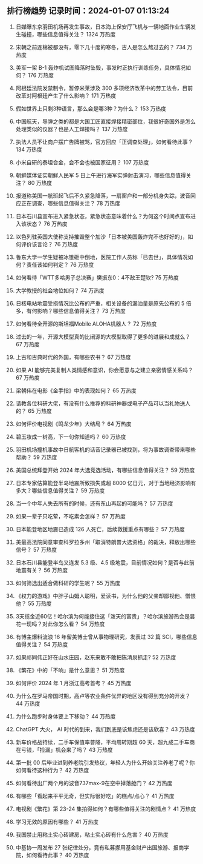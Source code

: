 
## 排行榜趋势 记录时间：2024-01-07 01:13:24
  
  1. 日媒曝东京羽田机场再发生事故，日本海上保安厅飞机与一辆地面作业车辆发生碰撞，哪些信息值得关注？ 1324 万热度
    
  2. 宋朝之前连棉被都没有，零下几十度的寒冬，古人是怎么熬过去的？ 734 万热度
    
  3. 美军一架 B-1 轰炸机试图降落时坠毁，事发时正执行训练任务，具体情况如何？ 176 万热度
    
  4. 阿根廷法院发禁制令，暂停米莱涉及 300 多项经济改革中的劳工法令，目前改革对阿根廷产生了什么影响？ 171 万热度
    
  5. 假如世界上只剩3种语言，那么会是哪3种？为什么？ 153 万热度
    
  6. 中国航天，导弹之类的都是大国工匠直接焊接精密部位，我很好奇国外是怎么处理类似的仪器？也是人工焊接吗？ 137 万热度
    
  7. 执法人员不让商户摆广告牌被骂，官方回应「正调查处理」，如何看待此事？ 134 万热度
    
  8. 小米自研的泰坦合金，会不会也被国家征用？ 107 万热度
    
  9. 朝鲜媒体证实朝鲜人民军 5 日上午进行海军实弹射击演习，哪些信息值得关注？ 80 万热度
    
  10. 报道称美国一航班起飞后不久紧急降落，一扇窗户和一部分机身失踪，波音回应正在调查，哪些信息值得关注？ 78 万热度
    
  11. 日本石川县宣布进入紧急状态，紧急状态意味着什么？为何这个时间点宣布进入该状态？ 76 万热度
    
  12. 以色列驻英国大使称支持摧毁整个加沙「日本被美国轰炸完不也好好的」，如何评价该言论？ 76 万热度
    
  13. 鲁东大学一学生疑被冰锥砸中倒地，医院工作人员称「已去世」，具体情况如何？责任该如何判定？ 76 万热度
    
  14. 如何看待「WTT多哈男子总决赛」樊振东0：4不敌王楚钦? 75 万热度
    
  15. 大学教授的社会地位如何？ 74 万热度
    
  16. 日核电站地震受损情况比公布的严重，相关设备的漏油量是原先公布的 5 倍多，有何影响？哪些信息值得关注？ 73 万热度
    
  17. 如何看待全开源的斯坦福Mobile ALOHA机器人？ 72 万热度
    
  18. 过去的一年，开源大模型真的比闭源的大模型取得了更多的进展和成就么？ 67 万热度
    
  19. 上古和古典时代的外国，有哪些农书？ 67 万热度
    
  20. 如果 AI 能够完美复制人类情感和意识，你会愿意与之建立亲密情感关系吗？ 67 万热度
    
  21. 梁朝伟在电影《金手指》中的表现如何？ 65 万热度
    
  22. 请教各位科研大佬，有没有什么推荐的科研神器或电子产品可以当礼物送人的？ 65 万热度
    
  23. 如何评价电视剧《鸣龙少年》大结局？ 64 万热度
    
  24. 碧玉妆成一树高，下一句你知道吗？ 60 万热度
    
  25. 羽田机场撞机事故中日航客机的话音记录器已被找到，将为事故调查带来哪些帮助？ 59 万热度
    
  26. 美国总统拜登开始 2024 年大选竞选活动，有哪些信息值得关注？ 59 万热度
    
  27. 日本专家估算能登半岛地震所致损失或超 8000 亿日元，对于当地经济影响有多大？哪些信息值得关注？ 59 万热度
    
  28. 当一个中年人失去所有的时候，还有东山再起的可能吗？ 57 万热度
    
  29. 如果一辈子只吃荤，不吃素会怎样？ 57 万热度
    
  30. 日本能登地区地震已造成 126 人死亡，后续救援重点有哪些？ 57 万热度
    
  31. 美最高法院同意审查科罗拉多州「取消特朗普大选资格」的裁决，释放出哪些信号？ 57 万热度
    
  32. 日本石川县能登半岛又连发 5.3 级、4.5 级地震，目前情况如何？是否与此前地震有关？ 56 万热度
    
  33. 如何筛选出适合做科研的学生呢？ 55 万热度
    
  34. 《权力的游戏》中胖子山姆人聪明，爱读书，为什么他的父亲却鄙视他、憎恨他？ 55 万热度
    
  35. 3天揽金近60亿！哈尔滨为何能接住这「泼天的富贵」？哈尔滨旅游热会是昙花一现吗？对此你怎么看？ 54 万热度
    
  36. 有博主爆料流浪 16 年留美博士曾从事物理研究，发表过 32 篇 SCI，哪些信息值得关注？ 54 万热度
    
  37. 如果祁同伟正好在山水庄园，赵东来敢不敢把陈清泉抓走? 52 万热度
    
  38. 《繁花》中的「不响」是什么意思？ 51 万热度
    
  39. 如何评价 2024 年 1 月浙江高考首考？ 45 万热度
    
  40. 为什么在罗马帝国时期，高卢等农业条件优异的地区没有得到充分的开发？ 44 万热度
    
  41. 为什么跑步时身体要上下移动？ 44 万热度
    
  42. ChatGPT 大火， AI 时代的到来，我们到底是该焦虑还是该欣喜？ 43 万热度
    
  43. 新车价格战持续，二手车保值率普降，平均周转期超 60 天，超九成二手车商在亏钱，「捡漏」机会来了吗？ 43 万热度
    
  44. 第一批 00 后毕业进到养老院引发热议，年轻人为什么开始关注养老了呢？你如何看待这种行为？ 42 万热度
    
  45. 如何看待出厂两个月的波音737max-9在空中掉落舱门？ 42 万热度
    
  46. 有哪些「看起来平平无奇，但实际很好吃」的糕点/点心？ 41 万热度
    
  47. 电视剧《繁花》第 23-24 集拍得如何？有哪些值得关注的剧情点？ 41 万热度
    
  48. 学习无效的原因有哪些？ 41 万热度
    
  49. 我国禁止用粘土实心砖建房，粘土实心砖有什么危害？ 40 万热度
    
  50. 中基协一周发布 27 张纪律处分，竟有私募挪用基金财产出国旅游、报商学院，如何看待此事？ 40 万热度
    